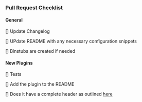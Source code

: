 ### Pull Request Checklist

#### General

[] Update Changelog

[] UPdate README with any necessary configuration snippets

[] Binstubs are created if needed

#### New Plugins

[] Tests

[] Add the plugin to the README

[] Does it have a complete header as outlined [here](http://sensu-plugins.io/docs/developer_guidelines.html#coding-style)
